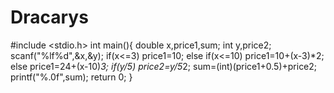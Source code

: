 # Dracarys
#include <stdio.h>
int main(){
    double x,price1,sum;
    int y,price2;
    scanf("%lf%d",&x,&y);
    if(x<=3)
    price1=10;
    else if(x<=10)
    price1=10+(x-3)*2;
    else
    price1=24+(x-10)*3;
    if(y/5)
        price2=y/5*2;
    sum=(int)(price1+0.5)+price2;
    printf("%.0f",sum);
	return 0;
}
